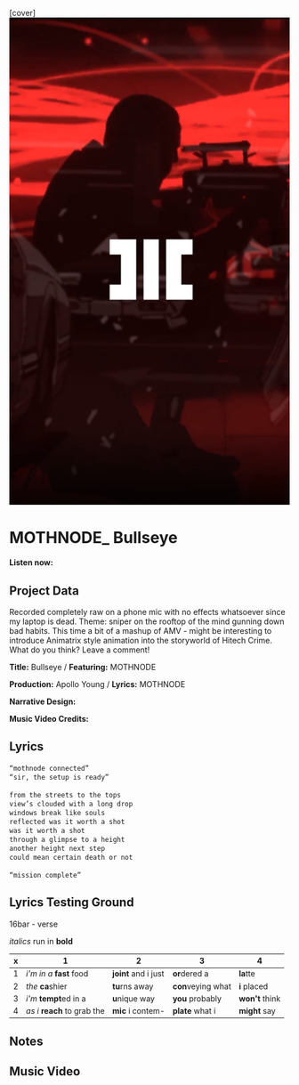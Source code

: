 [cover] ![](github-cover-bullseye.png)

# MOTHNODE_ Bullseye

**Listen now:** 

## Project Data

Recorded completely raw on a phone mic with no effects whatsoever since my laptop is dead. Theme: sniper on the rooftop of the mind gunning down bad habits. This time a bit of a mashup of AMV - might be interesting to introduce Animatrix style animation into the storyworld of Hitech Crime. What do you think? Leave a comment!

**Title:** Bullseye / **Featuring:** MOTHNODE

**Production:** Apollo Young  / **Lyrics:** MOTHNODE

**Narrative Design:**

**Music Video Credits:**

## Lyrics

```
“mothnode connected”
“sir, the setup is ready”

from the streets to the tops
view’s clouded with a long drop
windows break like souls
reflected was it worth a shot
was it worth a shot
through a glimpse to a height
another height next step
could mean certain death or not

“mission complete”

```

## Lyrics Testing Ground

16bar - verse

*italics* run in
**bold**

| x | 1 | 2 | 3 | 4 |
|---|---|---|---|---|
| 1 | *i'm in a* **fast** food | **joint** and i just  | **or**dered a  | **la**tte  |
| 2 | *the* **ca**shier | **tu**rns away  |  **con**veying what |  **i** placed |
| 3 | *i'm* **tempt**ed in a | **u**nique way  |  **you** probably |  **won't** think |
| 4 | *as i* **reach** to grab the |  **mic** i contem-  | **plate** what i | **might** say |

## Notes

## Music Video
